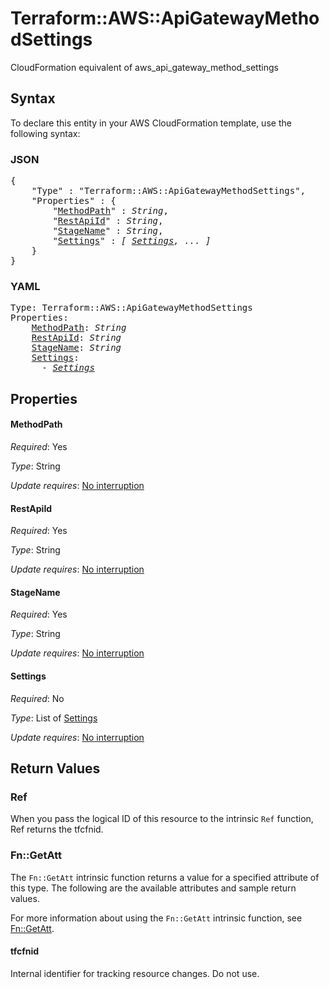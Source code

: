 # Terraform::AWS::ApiGatewayMethodSettings

CloudFormation equivalent of aws_api_gateway_method_settings

## Syntax

To declare this entity in your AWS CloudFormation template, use the following syntax:

### JSON

<pre>
{
    "Type" : "Terraform::AWS::ApiGatewayMethodSettings",
    "Properties" : {
        "<a href="#methodpath" title="MethodPath">MethodPath</a>" : <i>String</i>,
        "<a href="#restapiid" title="RestApiId">RestApiId</a>" : <i>String</i>,
        "<a href="#stagename" title="StageName">StageName</a>" : <i>String</i>,
        "<a href="#settings" title="Settings">Settings</a>" : <i>[ <a href="settings.md">Settings</a>, ... ]</i>
    }
}
</pre>

### YAML

<pre>
Type: Terraform::AWS::ApiGatewayMethodSettings
Properties:
    <a href="#methodpath" title="MethodPath">MethodPath</a>: <i>String</i>
    <a href="#restapiid" title="RestApiId">RestApiId</a>: <i>String</i>
    <a href="#stagename" title="StageName">StageName</a>: <i>String</i>
    <a href="#settings" title="Settings">Settings</a>: <i>
      - <a href="settings.md">Settings</a></i>
</pre>

## Properties

#### MethodPath

_Required_: Yes

_Type_: String

_Update requires_: [No interruption](https://docs.aws.amazon.com/AWSCloudFormation/latest/UserGuide/using-cfn-updating-stacks-update-behaviors.html#update-no-interrupt)

#### RestApiId

_Required_: Yes

_Type_: String

_Update requires_: [No interruption](https://docs.aws.amazon.com/AWSCloudFormation/latest/UserGuide/using-cfn-updating-stacks-update-behaviors.html#update-no-interrupt)

#### StageName

_Required_: Yes

_Type_: String

_Update requires_: [No interruption](https://docs.aws.amazon.com/AWSCloudFormation/latest/UserGuide/using-cfn-updating-stacks-update-behaviors.html#update-no-interrupt)

#### Settings

_Required_: No

_Type_: List of <a href="settings.md">Settings</a>

_Update requires_: [No interruption](https://docs.aws.amazon.com/AWSCloudFormation/latest/UserGuide/using-cfn-updating-stacks-update-behaviors.html#update-no-interrupt)

## Return Values

### Ref

When you pass the logical ID of this resource to the intrinsic `Ref` function, Ref returns the tfcfnid.

### Fn::GetAtt

The `Fn::GetAtt` intrinsic function returns a value for a specified attribute of this type. The following are the available attributes and sample return values.

For more information about using the `Fn::GetAtt` intrinsic function, see [Fn::GetAtt](https://docs.aws.amazon.com/AWSCloudFormation/latest/UserGuide/intrinsic-function-reference-getatt.html).

#### tfcfnid

Internal identifier for tracking resource changes. Do not use.


